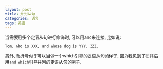 ```yaml
---
layout: post
title: 并列从句
categories: 语言
tags: 英语
---
```


当需要用多个定语从句进行修饰时, 可以用and来连接, 比如说:

```
Tom, who is XXX, and whose dog is YYY, ZZZ.
```

另外, 破折号似乎可以当做一个which引导的定语从句的样子,
因为我见到了在其后用`and which`引导并列的定语从句的例子.

